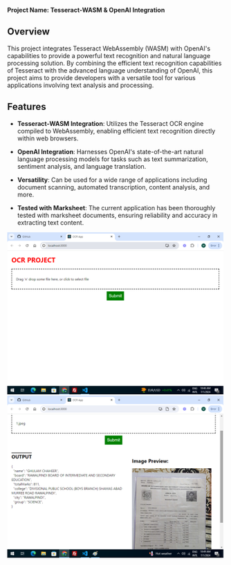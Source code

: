 **Project Name: Tesseract-WASM & OpenAI Integration**

## Overview

This project integrates Tesseract WebAssembly (WASM) with OpenAI's capabilities to provide a powerful text recognition and natural language processing solution. By combining the efficient text recognition capabilities of Tesseract with the advanced language understanding of OpenAI, this project aims to provide developers with a versatile tool for various applications involving text analysis and processing.

## Features

- **Tesseract-WASM Integration**: Utilizes the Tesseract OCR engine compiled to WebAssembly, enabling efficient text recognition directly within web browsers.
  
- **OpenAI Integration**: Harnesses OpenAI's state-of-the-art natural language processing models for tasks such as text summarization, sentiment analysis, and language translation.

- **Versatility**: Can be used for a wide range of applications including document scanning, automated transcription, content analysis, and more.

- **Tested with Marksheet**: The current application has been thoroughly tested with marksheet documents, ensuring reliability and accuracy in extracting text content.

<img src="ocr app with ai screenshot 1.png" alt="ocr app with gpt 3.5 screenshot 1" width="500" >
<img src="ocr app with ai screenshot 2.png" alt="ocr app with gpt 3.5 screenshot 2" width="500" >

